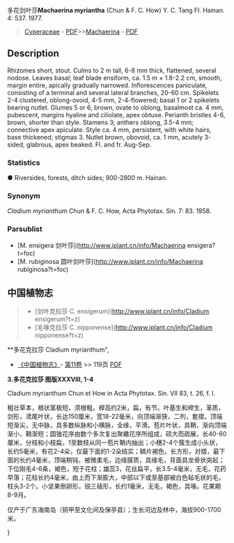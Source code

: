 多花剑叶莎**Machaerina myriantha** (Chun & F. C. How) Y. C. Tang Fl. Hainan. 4: 537. 1977.

> [Cyperaceae](http://www.iplant.cn/info/Cyperaceae?t=foc) - [PDF](http://www.iplant.cn/foc/pdf/Cyperaceae.pdf)>>[Machaerina](http://www.iplant.cn/info/Machaerina?t=foc) - [PDF](http://www.iplant.cn/foc/pdf/Machaerina.pdf)

## Description

Rhizomes short, stout. Culms to 2 m tall, 6-8 mm thick, flattened, several nodose. Leaves basal; leaf blade ensiform, ca. 1.5 m × 1.8-2.2 cm, smooth, margin entire, apically gradually narrowed. Inflorescences paniculate, consisting of a terminal and several lateral branches, 20-60 cm. Spikelets 2-4 clustered, oblong-ovoid, 4-5 mm, 2-4-flowered; basal 1 or 2 spikelets bearing nutlet. Glumes 5 or 6, brown, ovate to oblong, basalmost ca. 4 mm, pubescent, margins hyaline and ciliolate, apex obtuse. Perianth bristles 4-6, brown, shorter than style. Stamens 3; anthers oblong, 3.5-4 mm; connective apex apiculate. Style ca. 4 mm, persistent, with white hairs, base thickened; stigmas 3. Nutlet brown, obovoid, ca. 1 mm, acutely 3-sided, glabrous, apex beaked. Fl. and fr. Aug-Sep.

### Statistics
● Riversides, forests, ditch sides; 900-2800 m. Hainan.

### Synonym
*Cladium myrianthum* Chun & F. C. How, Acta Phytotax. Sin. 7: 83. 1958.

### Parsublist

* [M.  ensigera  剑叶莎](http://www.iplant.cn/info/Machaerina ensigera?t=foc)
* [M.  rubiginosa  圆叶剑叶莎](http://www.iplant.cn/info/Machaerina rubiginosa?t=foc)

## 中国植物志

> * [剑叶克拉莎  C.  ensigerum](http://www.iplant.cn/info/Cladium ensigerum?t=z)
> * [毛喙克拉莎  C.  nipponense](http://www.iplant.cn/info/Cladium nipponense?t=z)

**多花克拉莎 Cladium myrianthum",

* [《中国植物志》](http://www.iplant.cn/frps)- [第11卷](http://www.iplant.cn/frps/vol/11) >> 119页 [PDF](http://www.iplant.cn/frps/pdf/11/119a.pdf)

**3.多花克拉莎 图版XXXVIII, 1-4**

Cladium myrianthum Chun et How in Acta Phytotax. Sin. VII 83, t. 26, f. l.

粗壮草本，根状茎极短，须根粗。稈高约2米，扁，有节。叶基生和稈生，革质，剑形，鸢尾叶状，长达150厘米，宽18-22毫米，向顶端渐狭，二列，套摺，顶端短渐尖，无中脉，具多数纵脉和小横脉，全缘，平滑。苞片叶状，具鞘，渐向顶端渐小，鞘渐短；圆锥花序由数个多次复出聚繖花序所组成，硕大而疏展，长40-60厘米，分枝和小枝扁，1至数枝从同一苞片鞘内抽出；小穗2-4个簇生成小头状，长约5毫米，有花2-4朵，仅最下面的1-2朵结实；鳞片褐色，长方形，对摺，最下面的长约4毫米，顶端稍钝，被微柔毛，边缘膜质，具缘毛，背面具龙骨状突起；下位刚毛4-6条，褐色，短于花柱；雄蕊3，花丝扁平，长3.5-4毫米，无毛，花药早落；花柱长约4毫米，由上而下渐膨大，中部以下或至基部被白色毡毛状的毛，柱头3-2个。小坚果倒卵形，锐三稜形，长约1毫米，无毛，褐色，具喙。花果期8-9月。

仅产于广东海南岛（铜甲至文化间及保亭县）；生长河边及林中，海拔900-1700米。

}